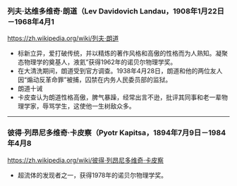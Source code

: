 ### 列夫·达维多维奇·朗道（Lev Davidovich Landau，1908年1月22日－1968年4月1
https://zh.wikipedia.org/wiki/列夫·朗道
- 标新立异，爱打破传统，并以精炼的著作风格和高傲的性格而为人熟知。凝聚态物理学的奠基人，液氦”获得1962年的诺贝尔物理学奖。
- 在大清洗期间，朗道受到官方调查。1938年4月28日，朗道和他的两位友人因“煽动反革命罪”被捕，囚禁在内务人民委员部的监狱。
- 朗道十诫
- 卡皮查认为朗道性格高傲，脾气暴躁，经常出言不逊，批评其同事和老一辈物理学家，辱骂学生，这使他一生树敌众多。
---
### 彼得·列昂尼多维奇·卡皮察（Pyotr Kapitsa，1894年7月9日－1984年4月8
https://zh.wikipedia.org/wiki/彼得·列昂尼多维奇·卡皮察
- 超流体的发现者之一，获得1978年的诺贝尔物理学奖。